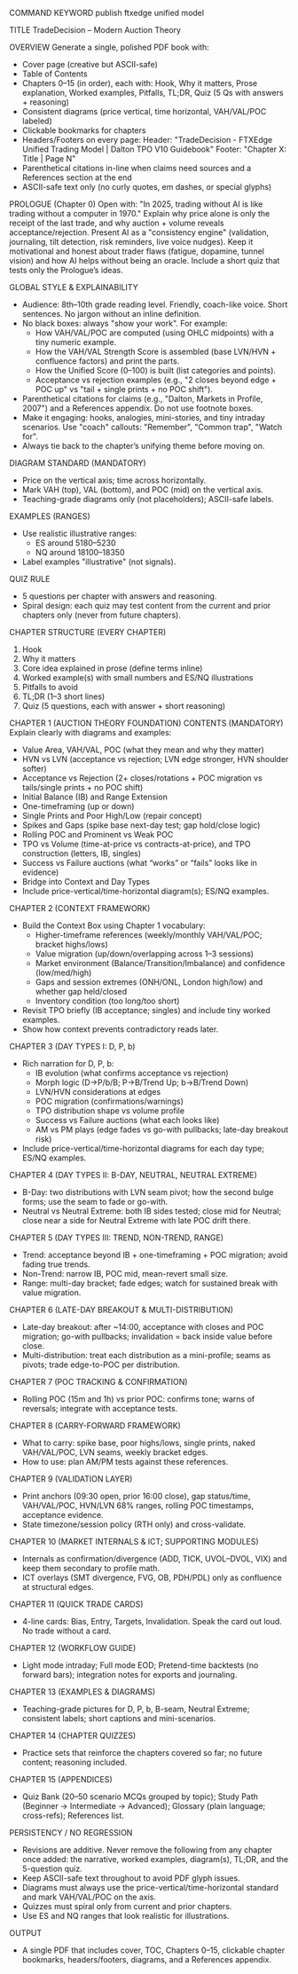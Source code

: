 COMMAND KEYWORD
publish ftxedge unified model

TITLE
TradeDecision – Modern Auction Theory

OVERVIEW
Generate a single, polished PDF book with:
- Cover page (creative but ASCII-safe)
- Table of Contents
- Chapters 0–15 (in order), each with: Hook, Why it matters, Prose explanation, Worked examples, Pitfalls, TL;DR, Quiz (5 Qs with answers + reasoning)
- Consistent diagrams (price vertical, time horizontal, VAH/VAL/POC labeled)
- Clickable bookmarks for chapters
- Headers/Footers on every page:
  Header: "TradeDecision - FTXEdge Unified Trading Model | Dalton TPO V10 Guidebook"
  Footer: "Chapter X: Title  |  Page N"
- Parenthetical citations in-line when claims need sources and a References section at the end
- ASCII-safe text only (no curly quotes, em dashes, or special glyphs)

PROLOGUE (Chapter 0)
Open with: "In 2025, trading without AI is like trading without a computer in 1970."
Explain why price alone is only the receipt of the last trade, and why auction + volume reveals acceptance/rejection.
Present AI as a "consistency engine" (validation, journaling, tilt detection, risk reminders, live voice nudges).
Keep it motivational and honest about trader flaws (fatigue, dopamine, tunnel vision) and how AI helps without being an oracle.
Include a short quiz that tests only the Prologue’s ideas.

GLOBAL STYLE & EXPLAINABILITY
- Audience: 8th–10th grade reading level. Friendly, coach-like voice. Short sentences. No jargon without an inline definition.
- No black boxes: always "show your work". For example:
  * How VAH/VAL/POC are computed (using OHLC midpoints) with a tiny numeric example.
  * How the VAH/VAL Strength Score is assembled (base LVN/HVN + confluence factors) and print the parts.
  * How the Unified Score (0–100) is built (list categories and points).
  * Acceptance vs rejection examples (e.g., "2 closes beyond edge + POC up" vs "tail + single prints + no POC shift").
- Parenthetical citations for claims (e.g., "Dalton, Markets in Profile, 2007") and a References appendix. Do not use footnote boxes.
- Make it engaging: hooks, analogies, mini-stories, and tiny intraday scenarios. Use "coach" callouts: "Remember", "Common trap", "Watch for".
- Always tie back to the chapter’s unifying theme before moving on.

DIAGRAM STANDARD (MANDATORY)
- Price on the vertical axis; time across horizontally.
- Mark VAH (top), VAL (bottom), and POC (mid) on the vertical axis.
- Teaching-grade diagrams only (not placeholders); ASCII-safe labels.

EXAMPLES (RANGES)
- Use realistic illustrative ranges:
  * ES around 5180–5230
  * NQ around 18100–18350
- Label examples "illustrative" (not signals).

QUIZ RULE
- 5 questions per chapter with answers and reasoning.
- Spiral design: each quiz may test content from the current and prior chapters only (never from future chapters).

CHAPTER STRUCTURE (EVERY CHAPTER)
1) Hook
2) Why it matters
3) Core idea explained in prose (define terms inline)
4) Worked example(s) with small numbers and ES/NQ illustrations
5) Pitfalls to avoid
6) TL;DR (1–3 short lines)
7) Quiz (5 questions, each with answer + short reasoning)

CHAPTER 1 (AUCTION THEORY FOUNDATION) CONTENTS (MANDATORY)
Explain clearly with diagrams and examples:
- Value Area, VAH/VAL, POC (what they mean and why they matter)
- HVN vs LVN (acceptance vs rejection; LVN edge stronger, HVN shoulder softer)
- Acceptance vs Rejection (2+ closes/rotations + POC migration vs tails/single prints + no POC shift)
- Initial Balance (IB) and Range Extension
- One-timeframing (up or down)
- Single Prints and Poor High/Low (repair concept)
- Spikes and Gaps (spike base next-day test; gap hold/close logic)
- Rolling POC and Prominent vs Weak POC
- TPO vs Volume (time-at-price vs contracts-at-price), and TPO construction (letters, IB, singles)
- Success vs Failure auctions (what “works” or “fails” looks like in evidence)
- Bridge into Context and Day Types
- Include price-vertical/time-horizontal diagram(s); ES/NQ examples.

CHAPTER 2 (CONTEXT FRAMEWORK)
- Build the Context Box using Chapter 1 vocabulary:
  * Higher-timeframe references (weekly/monthly VAH/VAL/POC; bracket highs/lows)
  * Value migration (up/down/overlapping across 1–3 sessions)
  * Market environment (Balance/Transition/Imbalance) and confidence (low/med/high)
  * Gaps and session extremes (ONH/ONL, London high/low) and whether gap held/closed
  * Inventory condition (too long/too short)
- Revisit TPO briefly (IB acceptance; singles) and include tiny worked examples.
- Show how context prevents contradictory reads later.

CHAPTER 3 (DAY TYPES I: D, P, b)
- Rich narration for D, P, b:
  * IB evolution (what confirms acceptance vs rejection)
  * Morph logic (D→P/b/B; P→B/Trend Up; b→B/Trend Down)
  * LVN/HVN considerations at edges
  * POC migration (confirmations/warnings)
  * TPO distribution shape vs volume profile
  * Success vs Failure auctions (what each looks like)
  * AM vs PM plays (edge fades vs go-with pullbacks; late-day breakout risk)
- Include price-vertical/time-horizontal diagrams for each day type; ES/NQ examples.

CHAPTER 4 (DAY TYPES II: B-DAY, NEUTRAL, NEUTRAL EXTREME)
- B-Day: two distributions with LVN seam pivot; how the second bulge forms; use the seam to fade or go-with.
- Neutral vs Neutral Extreme: both IB sides tested; close mid for Neutral; close near a side for Neutral Extreme with late POC drift there.

CHAPTER 5 (DAY TYPES III: TREND, NON-TREND, RANGE)
- Trend: acceptance beyond IB + one-timeframing + POC migration; avoid fading true trends.
- Non-Trend: narrow IB, POC mid, mean-revert small size.
- Range: multi-day bracket; fade edges; watch for sustained break with value migration.

CHAPTER 6 (LATE-DAY BREAKOUT & MULTI-DISTRIBUTION)
- Late-day breakout: after ~14:00, acceptance with closes and POC migration; go-with pullbacks; invalidation = back inside value before close.
- Multi-distribution: treat each distribution as a mini-profile; seams as pivots; trade edge-to-POC per distribution.

CHAPTER 7 (POC TRACKING & CONFIRMATION)
- Rolling POC (15m and 1h) vs prior POC: confirms tone; warns of reversals; integrate with acceptance tests.

CHAPTER 8 (CARRY-FORWARD FRAMEWORK)
- What to carry: spike base, poor highs/lows, single prints, naked VAH/VAL/POC, LVN seams, weekly bracket edges.
- How to use: plan AM/PM tests against these references.

CHAPTER 9 (VALIDATION LAYER)
- Print anchors (09:30 open, prior 16:00 close), gap status/time, VAH/VAL/POC, HVN/LVN 68% ranges, rolling POC timestamps, acceptance evidence.
- State timezone/session policy (RTH only) and cross-validate.

CHAPTER 10 (MARKET INTERNALS & ICT; SUPPORTING MODULES)
- Internals as confirmation/divergence (ADD, TICK, UVOL–DVOL, VIX) and keep them secondary to profile math.
- ICT overlays (SMT divergence, FVG, OB, PDH/PDL) only as confluence at structural edges.

CHAPTER 11 (QUICK TRADE CARDS)
- 4-line cards: Bias, Entry, Targets, Invalidation. Speak the card out loud. No trade without a card.

CHAPTER 12 (WORKFLOW GUIDE)
- Light mode intraday; Full mode EOD; Pretend-time backtests (no forward bars); integration notes for exports and journaling.

CHAPTER 13 (EXAMPLES & DIAGRAMS)
- Teaching-grade pictures for D, P, b, B-seam, Neutral Extreme; consistent labels; short captions and mini-scenarios.

CHAPTER 14 (CHAPTER QUIZZES)
- Practice sets that reinforce the chapters covered so far; no future content; reasoning included.

CHAPTER 15 (APPENDICES)
- Quiz Bank (20–50 scenario MCQs grouped by topic); Study Path (Beginner → Intermediate → Advanced); Glossary (plain language; cross-refs); References list.

PERSISTENCY / NO REGRESSION
- Revisions are additive. Never remove the following from any chapter once added: the narrative, worked examples, diagram(s), TL;DR, and the 5-question quiz.
- Keep ASCII-safe text throughout to avoid PDF glyph issues.
- Diagrams must always use the price-vertical/time-horizontal standard and mark VAH/VAL/POC on the axis.
- Quizzes must spiral only from current and prior chapters.
- Use ES and NQ ranges that look realistic for illustrations.

OUTPUT
- A single PDF that includes cover, TOC, Chapters 0–15, clickable chapter bookmarks, headers/footers, diagrams, and a References appendix.

